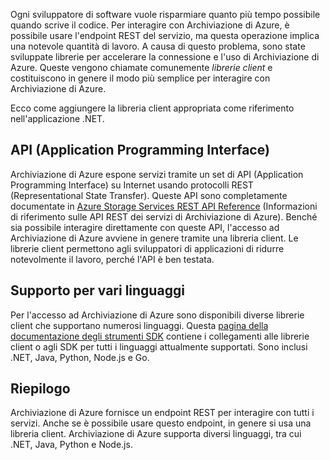 Ogni sviluppatore di software vuole risparmiare quanto più tempo possibile quando scrive il codice. Per interagire con Archiviazione di Azure, è possibile usare l'endpoint REST del servizio, ma questa operazione implica una notevole quantità di lavoro. A causa di questo problema, sono state sviluppate librerie per accelerare la connessione e l'uso di Archiviazione di Azure. Queste vengono chiamate comunemente *librerie client* e costituiscono in genere il modo più semplice per interagire con Archiviazione di Azure. 

Ecco come aggiungere la libreria client appropriata come riferimento nell'applicazione .NET.

## <a name="application-programming-interface-api"></a>API (Application Programming Interface)

Archiviazione di Azure espone servizi tramite un set di API (Application Programming Interface) su Internet usando protocolli REST (Representational State Transfer). Queste API sono completamente documentate in [Azure Storage Services REST API Reference](https://docs.microsoft.com/rest/api/storageservices/) (Informazioni di riferimento sulle API REST dei servizi di Archiviazione di Azure). Benché sia possibile interagire direttamente con queste API, l'accesso ad Archiviazione di Azure avviene in genere tramite una libreria client. Le librerie client permettono agli sviluppatori di applicazioni di ridurre notevolmente il lavoro, perché l'API è ben testata.

## <a name="language-support"></a>Supporto per vari linguaggi

Per l'accesso ad Archiviazione di Azure sono disponibili diverse librerie client che supportano numerosi linguaggi. Questa [pagina della documentazione degli strumenti SDK](https://docs.microsoft.com/azure/#pivot=sdkstools) contiene i collegamenti alle librerie client o agli SDK per tutti i linguaggi attualmente supportati. Sono inclusi .NET, Java, Python, Node.js e Go.

## <a name="summary"></a>Riepilogo

Archiviazione di Azure fornisce un endpoint REST per interagire con tutti i servizi. Anche se è possibile usare questo endpoint, in genere si usa una libreria client. Archiviazione di Azure supporta diversi linguaggi, tra cui .NET, Java, Python e Node.js.
